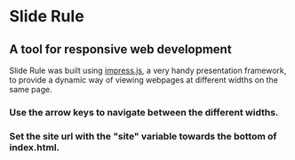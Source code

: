 # Slide Rule
## A tool for responsive web development

Slide Rule was built using [impress.js](https://github.com/bartaz/impress.js/), a very handy presentation framework, to provide a dynamic way of viewing webpages at different widths on the same page.

### Use the arrow keys to navigate between the different widths.
### Set the site url with the "site" variable towards the bottom of index.html.

